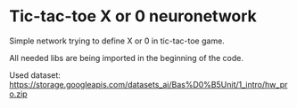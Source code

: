 # Tic-tac-toe X or 0 neuronetwork
Simple network trying to define X or 0 in tic-tac-toe game.


All needed libs are being imported in the beginning of the code.

Used dataset: https://storage.googleapis.com/datasets_ai/Bas%D0%B5Unit/1_intro/hw_pro.zip
